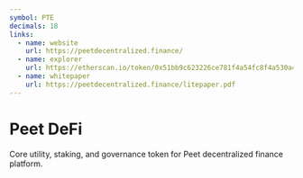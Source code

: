 ```yaml
---
symbol: PTE
decimals: 18
links:
  - name: website
    url: https://peetdecentralized.finance/
  - name: explorer
    url: https://etherscan.io/token/0x51bb9c623226ce781f4a54fc8f4a530a47142b6b
  - name: whitepaper
    url: https://peetdecentralized.finance/litepaper.pdf
---
```


# Peet DeFi

Core utility, staking, and governance token for Peet decentralized finance platform.
